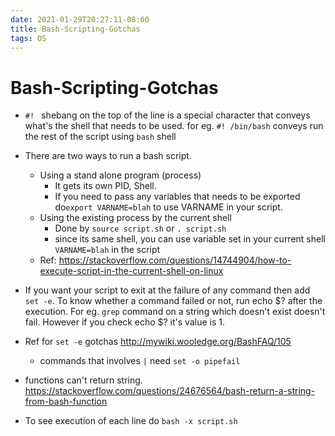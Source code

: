 ```yaml
---
date: 2021-01-29T20:27:11-08:00
title: Bash-Scripting-Gotchas
tags: OS
---
```


# Bash-Scripting-Gotchas

-  `#! ` shebang on the top of the line is a special character that conveys what's the shell that needs to be used. for eg. `#! /bin/bash` conveys run the rest of the script using `bash` shell

- There are two ways to run a bash script.
  - Using a stand alone program (process)
    - It gets its own PID, Shell.
    - If you need to pass any variables that needs to be exported do`export VARNAME=blah` to use VARNAME in your script.
  - Using the existing process by the current shell
    - Done by `source script.sh` or `. script.sh`
    - since its same shell, you can use variable set in your current shell `VARNAME=blah` in the script
  - Ref: https://stackoverflow.com/questions/14744904/how-to-execute-script-in-the-current-shell-on-linux
- If you want your script to exit at the failure of any command then add `set -e`. To know whether a command failed or not, run echo $? after the execution. For eg. `grep` command on a string which doesn't exist doesn't fail. However if you check echo $? it's value is 1.
- Ref for `set -e` gotchas http://mywiki.wooledge.org/BashFAQ/105
  - commands that involves `|` need `set -o pipefail`
- functions can't return string. https://stackoverflow.com/questions/24676564/bash-return-a-string-from-bash-function
- To see execution of each line do `bash -x script.sh`

